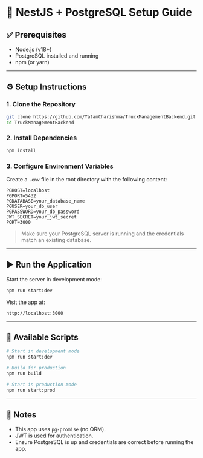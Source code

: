 # 🚀 NestJS + PostgreSQL Setup Guide

## ✅ Prerequisites

- Node.js (v18+)
- PostgreSQL installed and running
- npm (or yarn)

---

## ⚙️ Setup Instructions

### 1. Clone the Repository

```bash
git clone https://github.com/YatamCharishma/TruckManagementBackend.git
cd TruckManagementBackend
```

### 2. Install Dependencies

```bash
npm install
```

### 3. Configure Environment Variables

Create a `.env` file in the root directory with the following content:

```env
PGHOST=localhost
PGPORT=5432
PGDATABASE=your_database_name
PGUSER=your_db_user
PGPASSWORD=your_db_password
JWT_SECRET=your_jwt_secret
PORT=3000
```

> Make sure your PostgreSQL server is running and the credentials match an existing database.

---

## ▶️ Run the Application

Start the server in development mode:

```bash
npm run start:dev
```

Visit the app at:

```
http://localhost:3000
```

---

## 📜 Available Scripts

```bash
# Start in development mode
npm run start:dev

# Build for production
npm run build

# Start in production mode
npm run start:prod
```

---

## 📝 Notes

- This app uses `pg-promise` (no ORM).
- JWT is used for authentication.
- Ensure PostgreSQL is up and credentials are correct before running the app.
